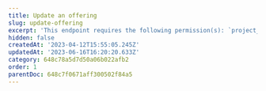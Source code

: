 ```yaml
---
title: Update an offering
slug: update-offering
excerpt: 'This endpoint requires the following permission(s): `project_configuration:offerings:read_write`.'
hidden: false
createdAt: '2023-04-12T15:55:05.245Z'
updatedAt: '2023-06-16T16:20:20.633Z'
category: 648c78a5d7d50a06b022afb2
order: 1
parentDoc: 648c7f0671aff300502f84a5
---
```


